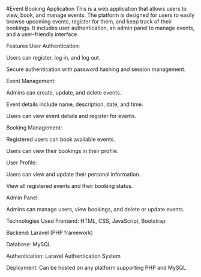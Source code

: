 #Event Booking Application
This is a web application that allows users to view, book, and manage events. The platform is designed for users to easily browse upcoming events, register for them, and keep track of their bookings. It includes user authentication, an admin panel to manage events, and a user-friendly interface.

Features
User Authentication:

Users can register, log in, and log out.

Secure authentication with password hashing and session management.

Event Management:

Admins can create, update, and delete events.

Event details include name, description, date, and time.

Users can view event details and register for events.

Booking Management:

Registered users can book available events.

Users can view their bookings in their profile.

User Profile:

Users can view and update their personal information.

View all registered events and their booking status.

Admin Panel:

Admins can manage users, view bookings, and delete or update events.

Technologies Used
Frontend: HTML, CSS, JavaScript, Bootstrap

Backend: Laravel (PHP framework)

Database: MySQL

Authentication: Laravel Authentication System

Deployment: Can be hosted on any platform supporting PHP and MySQL
